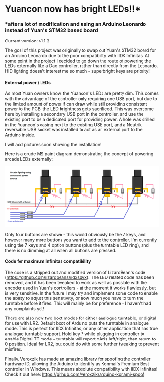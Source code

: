 # Yuancon now has bright LEDs!!*
### *after a lot of modification and using an Arduino Leonardo instead of Yuan's STM32 based board

Current version: v1.1.2

The goal of this project was originally to swap out Yuan's STM32 board for an Arduino Leonardo due to the poor compatibility with IIDX Infinitas. At some point in the project I decided to go down the route of powering the LEDs externally like a Dao controller, rather than directly from the Leonardo. HID lighting doesn't interest me so much - superbright keys are priority!


#### External power / LEDs
As most Yuan owners know, the Yuancon's LEDs are pretty dim. This comes with the advantage of the controller only requiring one USB port, but due to the limited amount of power if can draw while still providing consistent power to the PCB, the LED brightness gets sacrificed. This was overcome here by installing a secondary USB port in the controller, and use the existing port to be a dedicated port for providing power. A hole was drilled in the Yuancon's casing next to the existing USB port, and a Neutrik reversable USB socket was installed to act as an external port to the Arduino inside. 

I will add pictures soon showing the installation!

Here is a crude MS paint diagram demonstrating the concept of powering arcade LEDs externally:

![alt text](lighting_diagram.png "Arcade lighting diagram")

Only four buttons are shown - this would obviously be the 7 keys, and however many more buttons you want to add to the controller. I'm currently using the 7 keys and 4 option buttons (plus the turntable LED ring), and there is no dimming at all when all buttons are pressed.

#### Code for maximum Infinitas compatibility 

The code is a stripped out and modified version of LizardBean's code (https://github.com/lizardbeans/iidxsdvx). The LED related code has been removed, and it has been tweaked to work as well as possible with the encoder used in Yuan's controllers - at the moment it works flawlessly, but is very sensitive. In the future I may try and implement some code to enable the ability to adjust this sensitivity, or how much you have to turn the turntable before it fires. This will mainly be for preference - I haven't had any complaints yet! 

There are also now two boot modes for either analogue turntable, or digital for use with LR2. Default boot of Arduino puts the turntable in analogue mode. This is perfect for IIDX Infinitas, or any other application that has true analogue turntable support. Hold key 7 while plugging in controller to enable Digital TT mode - turntable will report xAxis left/right, then return to 0 position. Ideal for LR2, but could do with some further tweaking to prevent misfires.
 
Finally, Veroxzik has made an amazing library for spoofing the controller hardware ID, allowing the Arduino to identify as Konmai's Premium Best controller in Windows. This means absolute compatibility with IIDX Infinitas!
Check it out here: https://github.com/veroxzik/arduino-konami-spoof